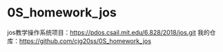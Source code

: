 # 0S_homework_jos

jos教学操作系统项目：https://pdos.csail.mit.edu/6.828/2018/jos.git
我的仓库：https://github.com/cjg20ss/0S_homework_jos
